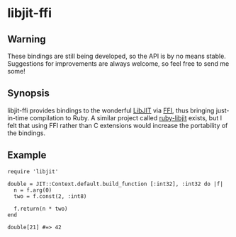 libjit-ffi
==========

Warning
-------

These bindings are still being developed, so the API is by no means stable.
Suggestions for improvements are always welcome, so feel free to send me some!

Synopsis
--------

libjit-ffi provides bindings to the wonderful
[LibJIT](http://dotgnu.org/libjit-doc/libjit_toc.html) via
[FFI](http://github.com/ffi/ffi), thus bringing just-in-time compilation
to Ruby. A similar project called [ruby-libjit](http://ruby-libjit.rubyforge.org/)
exists, but I felt that using FFI rather than C extensions would increase
the portability of the bindings.

Example
-------

    require 'libjit'
    
    double = JIT::Context.default.build_function [:int32], :int32 do |f|
      n = f.arg(0)
      two = f.const(2, :int8)
      
      f.return(n * two)
    end
    
    double[21] #=> 42

